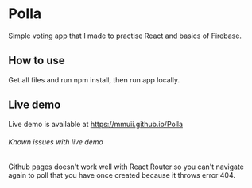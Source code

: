# Polla

Simple voting app that I made to practise React and basics of Firebase. 

## How to use

Get all files and run npm install, then run app locally.

## Live demo

Live demo is available at https://mmuii.github.io/Polla

###### Known issues with live demo

Github pages doesn't work well with React Router so you can't navigate again to poll that you have once created because it throws error 404.

